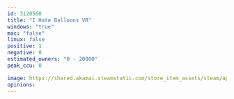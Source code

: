 ```yaml
---
id: 3120560
title: "I Hate Balloons VR"
windows: "true"
mac: "false"
linux: false
positive: 1
negative: 0
estimated_owners: "0 - 20000"
peak_ccu: 0

image: https://shared.akamai.steamstatic.com/store_item_assets/steam/apps/3120560/header.jpg?t=1724781757
opinions:
---
```

